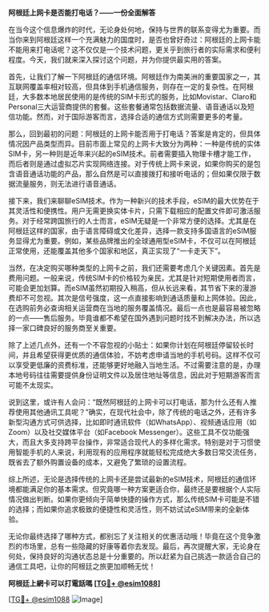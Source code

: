 **阿根廷上网卡是否能打电话？——一份全面解答**

在当今这个信息爆炸的时代，无论身处何地，保持与世界的联系变得尤为重要。而当你来到阿根廷这样一个充满魅力的国度时，是否也曾好奇过：阿根廷的上网卡能不能用来打电话呢？这不仅仅是一个技术问题，更关乎到旅行者的实际需求和便利程度。今天，我们就来深入探讨这个问题，并为你提供最实用的答案。

首先，让我们了解一下阿根廷的通信环境。阿根廷作为南美洲的重要国家之一，其互联网覆盖率相对较高，但具体到手机通信服务，则存在一定的复杂性。在阿根廷，大多数本地居民使用的是传统的SIM卡形式的服务，比如Movistar、Claro和Personal三大运营商提供的套餐。这些套餐通常包括数据流量、语音通话以及短信功能。然而，对于国际游客而言，选择合适的通信方式则需要更多的考量。

那么，回到最初的问题：阿根廷的上网卡能否用于打电话？答案是肯定的，但具体情况因产品类型而异。目前市面上常见的上网卡大致分为两种：一种是传统的实体SIM卡，另一种则是近年来兴起的eSIM技术。前者需要插入物理卡槽才能工作，而后者则是通过虚拟芯片实现网络连接。对于传统上网卡来说，如果你购买的是包含语音通话功能的产品，那么自然是可以直接拨打和接听电话的；但如果仅限于数据流量服务，则无法进行语音通话。

接下来，我们来聊聊eSIM技术。作为一种新兴的技术手段，eSIM的最大优势在于其灵活性和便携性。用户无需更换实体卡片，只需下载相应的配置文件即可激活服务。对于经常跨国旅行的人士而言，eSIM无疑是一个非常方便的选择。尤其是在阿根廷这样的国家，由于语言障碍或文化差异，选择一款支持多国语言的eSIM服务显得尤为重要。例如，某些品牌推出的全球通用型eSIM卡，不仅可以在阿根廷正常使用，还能覆盖其他多个国家和地区，真正实现了“一卡走天下”。

当然，在决定购买哪种类型的上网卡之前，我们还需要考虑几个关键因素。首先是费用问题。一般来说，传统SIM卡的价格较为亲民，尤其是针对短期使用者而言，可能会更加划算。而eSIM虽然初期投入稍高，但从长远来看，其节省下来的漫游费却不可忽视。其次是信号强度，这一点直接影响到通话质量和上网体验。因此，在选购前务必查询相关运营商在当地的服务覆盖情况。最后一点也是最容易被忽略的一点——售后服务。毕竟谁都不希望在国外遇到问题时找不到解决办法，所以选择一家口碑良好的服务商至关重要。

除了上述几点外，还有一个不容忽视的小贴士：如果你计划在阿根廷停留较长时间，并且希望获得更优质的通信体验，不妨考虑申请当地的手机号码。这样不仅可以享受更低廉的资费标准，还能够更好地融入当地生活。不过需要注意的是，办理本地号码往往需要提供身份证明文件以及居住地址等信息，因此对于短期游客而言可能不太现实。

说到这里，或许有人会问：“既然阿根廷的上网卡可以打电话，那为什么还有人推荐使用其他通讯工具呢？”确实，在现代社会中，除了传统的电话之外，还有许多新型沟通方式可供选择，比如即时通讯软件（如WhatsApp）、视频通话应用（如Zoom）以及社交媒体平台（如Facebook Messenger）。这些工具不仅功能强大，而且大多支持跨平台操作，非常适合现代人的多样化需求。特别是对于习惯使用智能手机的人来说，利用现有的应用程序就能轻松完成绝大多数日常交流任务，既省去了额外购置设备的成本，又避免了繁琐的设置流程。

综上所述，无论是选择传统的上网卡还是尝试最新的eSIM技术，阿根廷的通信环境都能满足你的基本需求。但究竟哪一种方案更适合你，最终还是要根据个人实际情况做出判断。如果你更倾向于简单快捷的操作方式，那么传统SIM卡可能是不错的选择；而如果你追求极致的便捷性和灵活性，则不妨试试eSIM带来的全新体验。

无论你最终选择了哪种方式，都别忘了关注相关的优惠活动哦！毕竟在这个竞争激烈的市场里，总有一些隐藏的好康等着你去发现。最后，再次提醒大家，无论身在何处，保持良好的沟通状态总是十分重要的。所以赶紧为自己挑选一款适合自己的通信工具吧，让你的阿根廷之旅更加顺畅无忧！

**阿根廷上網卡可以打電話嗎 [[TG💪+ @esim1088](https://t.me/s/esim1088)]**

[[TG💪+ @esim1088](https://t.me/s/esim1088) ![Image](https://i.postimg.cc/4NQfJmqS/Snipaste-2025-05-13-00-14-12.png)]